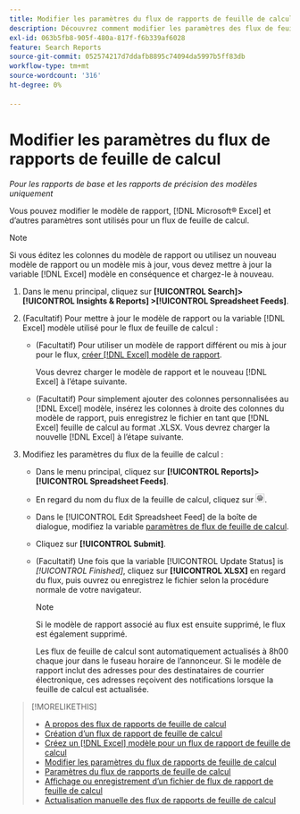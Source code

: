 ```yaml
---
title: Modifier les paramètres du flux de rapports de feuille de calcul
description: Découvrez comment modifier les paramètres des flux de feuille de calcul.
exl-id: 063b5fb8-905f-480a-817f-f6b339af6028
feature: Search Reports
source-git-commit: 052574217d7ddafb8895c74094da5997b5ff83db
workflow-type: tm+mt
source-wordcount: '316'
ht-degree: 0%

---
```


# Modifier les paramètres du flux de rapports de feuille de calcul

*Pour les rapports de base et les rapports de précision des modèles uniquement*

Vous pouvez modifier le modèle de rapport, [!DNL Microsoft® Excel] et d’autres paramètres sont utilisés pour un flux de feuille de calcul.

>[!NOTE]
>
> Si vous éditez les colonnes du modèle de rapport ou utilisez un nouveau modèle de rapport ou un modèle mis à jour, vous devez mettre à jour la variable [!DNL Excel] modèle en conséquence et chargez-le à nouveau.

1. Dans le menu principal, cliquez sur **[!UICONTROL Search]> [!UICONTROL Insights & Reports] >[!UICONTROL Spreadsheet Feeds]**.

1. (Facultatif) Pour mettre à jour le modèle de rapport ou la variable [!DNL Excel] modèle utilisé pour le flux de feuille de calcul :

   * (Facultatif) Pour utiliser un modèle de rapport différent ou mis à jour pour le flux, [créer [!DNL Excel] modèle de rapport](spreadsheet-feed-create-excel-template.md).

     Vous devrez charger le modèle de rapport et le nouveau [!DNL Excel] à l’étape suivante.

   * (Facultatif) Pour simplement ajouter des colonnes personnalisées au [!DNL Excel] modèle, insérez les colonnes à droite des colonnes du modèle de rapport, puis enregistrez le fichier en tant que [!DNL Excel] feuille de calcul au format .XLSX. Vous devrez charger la nouvelle [!DNL Excel] à l’étape suivante.

1. Modifiez les paramètres du flux de la feuille de calcul :

   * Dans le menu principal, cliquez sur **[!UICONTROL Reports]>[!UICONTROL Spreadsheet Feeds]**.

   * En regard du nom du flux de la feuille de calcul, cliquez sur ![Bouton Afficher/modifier les paramètres](/help/search-social-commerce/assets/settings.png "Bouton Afficher/modifier les paramètres").

   * Dans le [!UICONTROL Edit Spreadsheet Feed] de la boîte de dialogue, modifiez la variable [paramètres de flux de feuille de calcul](spreadsheet-feed-settings.md).

   * Cliquez sur **[!UICONTROL Submit]**.

   * (Facultatif) Une fois que la variable [!UICONTROL Update Status] is *[!UICONTROL Finished]*, cliquez sur **[!UICONTROL XLSX]** en regard du flux, puis ouvrez ou enregistrez le fichier selon la procédure normale de votre navigateur.

     >[!NOTE]
     >
     > Si le modèle de rapport associé au flux est ensuite supprimé, le flux est également supprimé.

     Les flux de feuille de calcul sont automatiquement actualisés à 8h00 chaque jour dans le fuseau horaire de l’annonceur. Si le modèle de rapport inclut des adresses pour des destinataires de courrier électronique, ces adresses reçoivent des notifications lorsque la feuille de calcul est actualisée.

>[!MORELIKETHIS]
>
>* [A propos des flux de rapports de feuille de calcul](spreadsheet-feed-about.md)
>* [Création d’un flux de rapport de feuille de calcul](spreadsheet-feed-create.md)
>* [Créez un [!DNL Excel] modèle pour un flux de rapport de feuille de calcul](spreadsheet-feed-create-excel-template.md)
>* [Modifier les paramètres du flux de rapports de feuille de calcul](spreadsheet-feed-edit.md)
>* [Paramètres du flux de rapports de feuille de calcul](spreadsheet-feed-settings.md)
>* [Affichage ou enregistrement d’un fichier de flux de rapport de feuille de calcul](spreadsheet-feed-view-or-save.md)
>* [Actualisation manuelle des flux de rapports de feuille de calcul](spreadsheet-feed-refresh.md)
